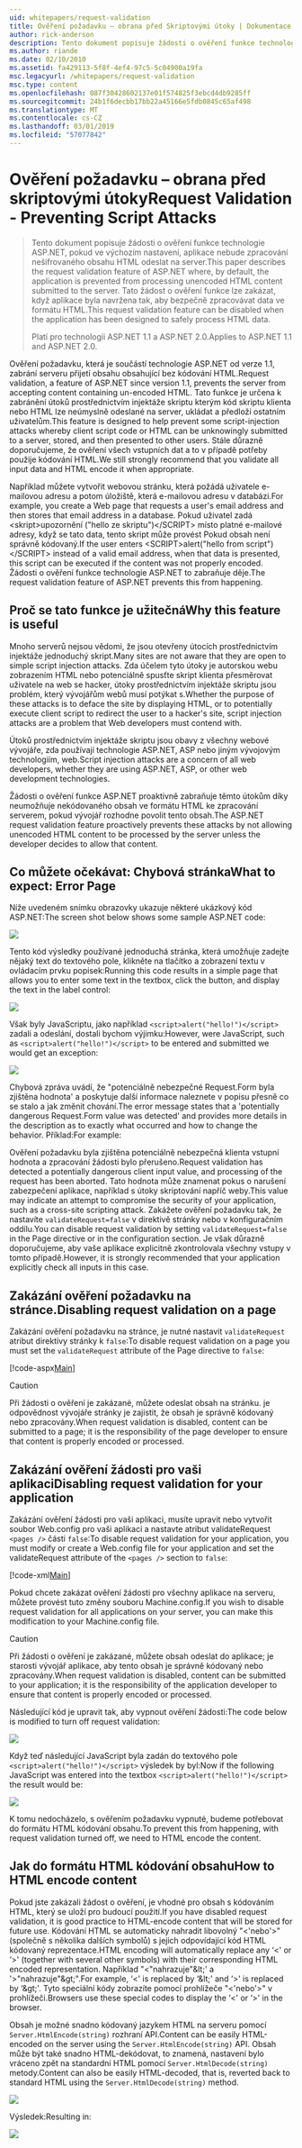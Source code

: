 ```yaml
---
uid: whitepapers/request-validation
title: Ověření požadavku – obrana před Skriptovými útoky | Dokumentace Microsoftu
author: rick-anderson
description: Tento dokument popisuje žádosti o ověření funkce technologie ASP.NET, pokud ve výchozím nastavení, aplikace nebude zpracování nekódovaného submitt obsahu HTML...
ms.author: riande
ms.date: 02/10/2010
ms.assetid: fa429113-5f8f-4ef4-97c5-5c04900a19fa
msc.legacyurl: /whitepapers/request-validation
msc.type: content
ms.openlocfilehash: 087f30428602137e01f574825f3ebcd4db9285ff
ms.sourcegitcommit: 24b1f6decbb17bb22a45166e5fdb0845c65af498
ms.translationtype: MT
ms.contentlocale: cs-CZ
ms.lasthandoff: 03/01/2019
ms.locfileid: "57077842"
---
```

<a name="request-validation---preventing-script-attacks"></a><span data-ttu-id="74cb5-103">Ověření požadavku – obrana před skriptovými útoky</span><span class="sxs-lookup"><span data-stu-id="74cb5-103">Request Validation - Preventing Script Attacks</span></span>
====================
> <span data-ttu-id="74cb5-104">Tento dokument popisuje žádosti o ověření funkce technologie ASP.NET, pokud ve výchozím nastavení, aplikace nebude zpracování nešifrovaného obsahu HTML odeslat na server.</span><span class="sxs-lookup"><span data-stu-id="74cb5-104">This paper describes the request validation feature of ASP.NET where, by default, the application is prevented from processing unencoded HTML content submitted to the server.</span></span> <span data-ttu-id="74cb5-105">Tato žádost o ověření funkce lze zakázat, když aplikace byla navržena tak, aby bezpečně zpracovávat data ve formátu HTML.</span><span class="sxs-lookup"><span data-stu-id="74cb5-105">This request validation feature can be disabled when the application has been designed to safely process HTML data.</span></span>
> 
> <span data-ttu-id="74cb5-106">Platí pro technologii ASP.NET 1.1 a ASP.NET 2.0.</span><span class="sxs-lookup"><span data-stu-id="74cb5-106">Applies to ASP.NET 1.1 and ASP.NET 2.0.</span></span>


<span data-ttu-id="74cb5-107">Ověření požadavku, která je součástí technologie ASP.NET od verze 1.1, zabrání serveru přijetí obsahu obsahující bez kódování HTML.</span><span class="sxs-lookup"><span data-stu-id="74cb5-107">Request validation, a feature of ASP.NET since version 1.1, prevents the server from accepting content containing un-encoded HTML.</span></span> <span data-ttu-id="74cb5-108">Tato funkce je určena k zabránění útoků prostřednictvím injektáže skriptu kterým kód skriptu klienta nebo HTML lze neúmyslně odeslané na server, ukládat a předloží ostatním uživatelům.</span><span class="sxs-lookup"><span data-stu-id="74cb5-108">This feature is designed to help prevent some script-injection attacks whereby client script code or HTML can be unknowingly submitted to a server, stored, and then presented to other users.</span></span> <span data-ttu-id="74cb5-109">Stále důrazně doporučujeme, že ověření všech vstupních dat a to v případě potřeby použije kódování HTML.</span><span class="sxs-lookup"><span data-stu-id="74cb5-109">We still strongly recommend that you validate all input data and HTML encode it when appropriate.</span></span>

<span data-ttu-id="74cb5-110">Například můžete vytvořit webovou stránku, která požádá uživatele e-mailovou adresu a potom úložiště, která e-mailovou adresu v databázi.</span><span class="sxs-lookup"><span data-stu-id="74cb5-110">For example, you create a Web page that requests a user's email address and then stores that email address in a database.</span></span> <span data-ttu-id="74cb5-111">Pokud uživatel zadá &lt;skript&gt;upozornění ("hello ze skriptu")&lt;/SCRIPT&gt; místo platné e-mailové adresy, když se tato data, tento skript může provést Pokud obsah není správně kódovaný.</span><span class="sxs-lookup"><span data-stu-id="74cb5-111">If the user enters &lt;SCRIPT&gt;alert("hello from script")&lt;/SCRIPT&gt; instead of a valid email address, when that data is presented, this script can be executed if the content was not properly encoded.</span></span> <span data-ttu-id="74cb5-112">Žádosti o ověření funkce technologie ASP.NET to zabraňuje děje.</span><span class="sxs-lookup"><span data-stu-id="74cb5-112">The request validation feature of ASP.NET prevents this from happening.</span></span>

## <a name="why-this-feature-is-useful"></a><span data-ttu-id="74cb5-113">Proč se tato funkce je užitečná</span><span class="sxs-lookup"><span data-stu-id="74cb5-113">Why this feature is useful</span></span>

<span data-ttu-id="74cb5-114">Mnoho serverů nejsou vědomi, že jsou otevřeny útocích prostřednictvím injektáže jednoduchý skript.</span><span class="sxs-lookup"><span data-stu-id="74cb5-114">Many sites are not aware that they are open to simple script injection attacks.</span></span> <span data-ttu-id="74cb5-115">Zda účelem tyto útoky je autorskou webu zobrazením HTML nebo potenciálně spusťte skript klienta přesměrovat uživatele na web se hacker, útoky prostřednictvím injektáže skriptu jsou problém, který vývojářům webů musí potýkat s.</span><span class="sxs-lookup"><span data-stu-id="74cb5-115">Whether the purpose of these attacks is to deface the site by displaying HTML, or to potentially execute client script to redirect the user to a hacker's site, script injection attacks are a problem that Web developers must contend with.</span></span>

<span data-ttu-id="74cb5-116">Útoků prostřednictvím injektáže skriptu jsou obavy z všechny webové vývojáře, zda používají technologie ASP.NET, ASP nebo jiným vývojovým technologiím, web.</span><span class="sxs-lookup"><span data-stu-id="74cb5-116">Script injection attacks are a concern of all web developers, whether they are using ASP.NET, ASP, or other web development technologies.</span></span>

<span data-ttu-id="74cb5-117">Žádosti o ověření funkce ASP.NET proaktivně zabraňuje těmto útokům díky neumožňuje nekódovaného obsah ve formátu HTML ke zpracování serverem, pokud vývojář rozhodne povolit tento obsah.</span><span class="sxs-lookup"><span data-stu-id="74cb5-117">The ASP.NET request validation feature proactively prevents these attacks by not allowing unencoded HTML content to be processed by the server unless the developer decides to allow that content.</span></span>

## <a name="what-to-expect-error-page"></a><span data-ttu-id="74cb5-118">Co můžete očekávat: Chybová stránka</span><span class="sxs-lookup"><span data-stu-id="74cb5-118">What to expect: Error Page</span></span>

<span data-ttu-id="74cb5-119">Níže uvedeném snímku obrazovky ukazuje některé ukázkový kód ASP.NET:</span><span class="sxs-lookup"><span data-stu-id="74cb5-119">The screen shot below shows some sample ASP.NET code:</span></span>

![](request-validation/_static/image1.png)

<span data-ttu-id="74cb5-120">Tento kód výsledky používané jednoduchá stránka, která umožňuje zadejte nějaký text do textového pole, klikněte na tlačítko a zobrazení textu v ovládacím prvku popisek:</span><span class="sxs-lookup"><span data-stu-id="74cb5-120">Running this code results in a simple page that allows you to enter some text in the textbox, click the button, and display the text in the label control:</span></span>

![](request-validation/_static/image2.png)

<span data-ttu-id="74cb5-121">Však byly JavaScriptu, jako například `<script>alert("hello!")</script>` zadali a odeslání, dostali bychom výjimku:</span><span class="sxs-lookup"><span data-stu-id="74cb5-121">However, were JavaScript, such as `<script>alert("hello!")</script>` to be entered and submitted we would get an exception:</span></span>

![](request-validation/_static/image3.png)

<span data-ttu-id="74cb5-122">Chybová zpráva uvádí, že "potenciálně nebezpečné Request.Form byla zjištěna hodnota' a poskytuje další informace naleznete v popisu přesně co se stalo a jak změnit chování.</span><span class="sxs-lookup"><span data-stu-id="74cb5-122">The error message states that a 'potentially dangerous Request.Form value was detected' and provides more details in the description as to exactly what occurred and how to change the behavior.</span></span> <span data-ttu-id="74cb5-123">Příklad:</span><span class="sxs-lookup"><span data-stu-id="74cb5-123">For example:</span></span>

<span data-ttu-id="74cb5-124">Ověření požadavku byla zjištěna potenciálně nebezpečná klienta vstupní hodnota a zpracování žádosti bylo přerušeno.</span><span class="sxs-lookup"><span data-stu-id="74cb5-124">Request validation has detected a potentially dangerous client input value, and processing of the request has been aborted.</span></span> <span data-ttu-id="74cb5-125">Tato hodnota může znamenat pokus o narušení zabezpečení aplikace, například s útoky skriptování napříč weby.</span><span class="sxs-lookup"><span data-stu-id="74cb5-125">This value may indicate an attempt to compromise the security of your application, such as a cross-site scripting attack.</span></span> <span data-ttu-id="74cb5-126">Zakážete ověření požadavku tak, že nastavíte `validateRequest=false` v direktivě stránky nebo v konfiguračním oddílu.</span><span class="sxs-lookup"><span data-stu-id="74cb5-126">You can disable request validation by setting `validateRequest=false` in the Page directive or in the configuration section.</span></span> <span data-ttu-id="74cb5-127">Je však důrazně doporučujeme, aby vaše aplikace explicitně zkontrolovala všechny vstupy v tomto případě.</span><span class="sxs-lookup"><span data-stu-id="74cb5-127">However, it is strongly recommended that your application explicitly check all inputs in this case.</span></span>

## <a name="disabling-request-validation-on-a-page"></a><span data-ttu-id="74cb5-128">Zakázání ověření požadavku na stránce.</span><span class="sxs-lookup"><span data-stu-id="74cb5-128">Disabling request validation on a page</span></span>

<span data-ttu-id="74cb5-129">Zakázání ověření požadavku na stránce, je nutné nastavit `validateRequest` atribut direktivy stránky k `false`:</span><span class="sxs-lookup"><span data-stu-id="74cb5-129">To disable request validation on a page you must set the `validateRequest` attribute of the Page directive to `false`:</span></span>

[!code-aspx[Main](request-validation/samples/sample1.aspx)]

> [!CAUTION]
> <span data-ttu-id="74cb5-130">Při žádosti o ověření je zakázané, můžete odeslat obsah na stránku. je odpovědnost vývojáře stránky je zajistit, že obsah je správně kódovaný nebo zpracovány.</span><span class="sxs-lookup"><span data-stu-id="74cb5-130">When request validation is disabled, content can be submitted to a page; it is the responsibility of the page developer to ensure that content is properly encoded or processed.</span></span>

## <a name="disabling-request-validation-for-your-application"></a><span data-ttu-id="74cb5-131">Zakázání ověření žádosti pro vaši aplikaci</span><span class="sxs-lookup"><span data-stu-id="74cb5-131">Disabling request validation for your application</span></span>

<span data-ttu-id="74cb5-132">Zakázání ověření žádosti pro vaši aplikaci, musíte upravit nebo vytvořit soubor Web.config pro vaši aplikaci a nastavte atribut validateRequest `<pages />` části `false`:</span><span class="sxs-lookup"><span data-stu-id="74cb5-132">To disable request validation for your application, you must modify or create a Web.config file for your application and set the validateRequest attribute of the `<pages />` section to `false`:</span></span>

[!code-xml[Main](request-validation/samples/sample2.xml)]

<span data-ttu-id="74cb5-133">Pokud chcete zakázat ověření žádosti pro všechny aplikace na serveru, můžete provést tuto změny souboru Machine.config.</span><span class="sxs-lookup"><span data-stu-id="74cb5-133">If you wish to disable request validation for all applications on your server, you can make this modification to your Machine.config file.</span></span>

> [!CAUTION]
> <span data-ttu-id="74cb5-134">Při žádosti o ověření je zakázané, můžete obsah odeslat do aplikace; je starosti vývojář aplikace, aby tento obsah je správně kódovaný nebo zpracovány.</span><span class="sxs-lookup"><span data-stu-id="74cb5-134">When request validation is disabled, content can be submitted to your application; it is the responsibility of the application developer to ensure that content is properly encoded or processed.</span></span>

<span data-ttu-id="74cb5-135">Následující kód je upravit tak, aby vypnout ověření žádosti:</span><span class="sxs-lookup"><span data-stu-id="74cb5-135">The code below is modified to turn off request validation:</span></span>

![](request-validation/_static/image4.png)

<span data-ttu-id="74cb5-136">Když teď následující JavaScript byla zadán do textového pole `<script>alert("hello!")</script>` výsledek by byl:</span><span class="sxs-lookup"><span data-stu-id="74cb5-136">Now if the following JavaScript was entered into the textbox `<script>alert("hello!")</script>` the result would be:</span></span>

![](request-validation/_static/image5.png)

<span data-ttu-id="74cb5-137">K tomu nedocházelo, s ověřením požadavku vypnuté, budeme potřebovat do formátu HTML kódování obsahu.</span><span class="sxs-lookup"><span data-stu-id="74cb5-137">To prevent this from happening, with request validation turned off, we need to HTML encode the content.</span></span>

## <a name="how-to-html-encode-content"></a><span data-ttu-id="74cb5-138">Jak do formátu HTML kódování obsahu</span><span class="sxs-lookup"><span data-stu-id="74cb5-138">How to HTML encode content</span></span>

<span data-ttu-id="74cb5-139">Pokud jste zakázali žádost o ověření, je vhodné pro obsah s kódováním HTML, který se uloží pro budoucí použití.</span><span class="sxs-lookup"><span data-stu-id="74cb5-139">If you have disabled request validation, it is good practice to HTML-encode content that will be stored for future use.</span></span> <span data-ttu-id="74cb5-140">Kódování HTML se automaticky nahradit libovolný "&lt;'nebo'&gt;" (společně s několika dalších symbolů) s jejich odpovídající kód HTML kódovaný reprezentace.</span><span class="sxs-lookup"><span data-stu-id="74cb5-140">HTML encoding will automatically replace any ‘&lt;' or ‘&gt;' (together with several other symbols) with their corresponding HTML encoded representation.</span></span> <span data-ttu-id="74cb5-141">Například "&lt;"nahrazuje"&amp;lt;' a '&gt;"nahrazuje"&amp;gt;".</span><span class="sxs-lookup"><span data-stu-id="74cb5-141">For example, ‘&lt;' is replaced by ‘&amp;lt;' and ‘&gt;' is replaced by ‘&amp;gt;'.</span></span> <span data-ttu-id="74cb5-142">Tyto speciální kódy zobrazíte pomocí prohlížeče "&lt;'nebo'&gt;" v prohlížeči.</span><span class="sxs-lookup"><span data-stu-id="74cb5-142">Browsers use these special codes to display the ‘&lt;' or ‘&gt;' in the browser.</span></span>

<span data-ttu-id="74cb5-143">Obsah je možné snadno kódovaný jazykem HTML na serveru pomocí `Server.HtmlEncode(string)` rozhraní API.</span><span class="sxs-lookup"><span data-stu-id="74cb5-143">Content can be easily HTML-encoded on the server using the `Server.HtmlEncode(string)` API.</span></span> <span data-ttu-id="74cb5-144">Obsah může být také snadno HTML-dekódovat, to znamená, nastavení bylo vráceno zpět na standardní HTML pomocí `Server.HtmlDecode(string)` metody.</span><span class="sxs-lookup"><span data-stu-id="74cb5-144">Content can also be easily HTML-decoded, that is, reverted back to standard HTML using the `Server.HtmlDecode(string)` method.</span></span>

![](request-validation/_static/image6.png)

<span data-ttu-id="74cb5-145">Výsledek:</span><span class="sxs-lookup"><span data-stu-id="74cb5-145">Resulting in:</span></span>

![](request-validation/_static/image7.png)
